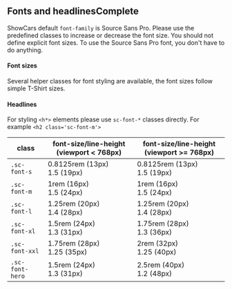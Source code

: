 <h2>Fonts and headlines<span class="status complete">Complete</span></h2>

ShowCars default `font-family` is Source Sans Pro. Please use the predefined classes to increase or decrease the font size. You should not define explicit font sizes. To use the Source Sans Pro font, you don't have to do anything.

#### Font sizes

Several helper classes for font styling are available, the font sizes follow simple T-Shirt sizes.

#### Headlines

For styling `<h*>` elements please use `sc-font-*` classes directly.
For example `<h2 class='sc-font-m'>`

<table class="docs-table">
    <thead>
        <tr>
            <th>class</th>
            <th>font-size/line-height (viewport < 768px)</th>
            <th>font-size/line-height (viewport >= 768px)</th>
        </tr>
    </thead>
    <tbody>
        <tr>
            <td><code>.sc-font-s</code></td>
            <td>0.8125rem (13px) <br> 1.5 (19px)</td>
            <td>0.8125rem (13px) <br> 1.5 (19px)</td>
        </tr>
        <tr>
            <td><code>.sc-font-m</code></td>
            <td>1rem (16px) <br> 1.5 (24px)</td>
            <td>1rem (16px) <br> 1.5 (24px)</td>
        </tr>
        <tr>
            <td><code>.sc-font-l</code></td>
            <td>1.25rem (20px) <br> 1.4 (28px)</td>
            <td>1.25rem (20px) <br> 1.4 (28px)</td>
        </tr>
        <tr>
            <td><code>.sc-font-xl</code></td>
            <td>1.5rem (24px) <br> 1.3 (31px)</td>
            <td>1.75rem (28px) <br> 1.3 (36px)</td>
        </tr>
        <tr>
            <td><code>.sc-font-xxl</code></td>
            <td>1.75rem (28px) <br> 1.25 (35px)</td>
            <td>2rem (32px) <br> 1.25 (40px)</td>
        </tr>
        <tr>
            <td><code>.sc-font-hero</code></td>
            <td>1.5rem (24px) <br> 1.3 (31px)</td>
            <td>2.5rem (40px) <br> 1.2 (48px)</td>
        </tr>
    </tbody>
</table>
<style>
#fonts .sample p{
margin-bottom:15px;
}
</style>
